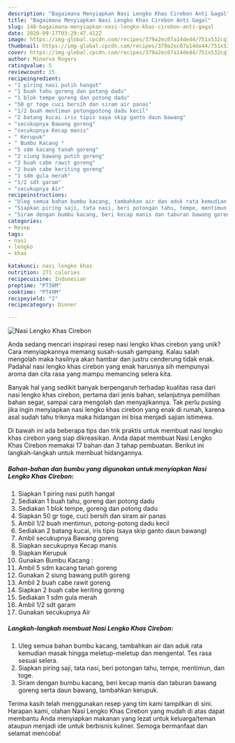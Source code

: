 ```yaml
---
description: "Bagaimana Menyiapkan Nasi Lengko Khas Cirebon Anti Gagal"
title: "Bagaimana Menyiapkan Nasi Lengko Khas Cirebon Anti Gagal"
slug: 148-bagaimana-menyiapkan-nasi-lengko-khas-cirebon-anti-gagal
date: 2020-09-17T03:29:47.412Z
image: https://img-global.cpcdn.com/recipes/379a2ec07a14de44/751x532cq70/nasi-lengko-khas-cirebon-foto-resep-utama.jpg
thumbnail: https://img-global.cpcdn.com/recipes/379a2ec07a14de44/751x532cq70/nasi-lengko-khas-cirebon-foto-resep-utama.jpg
cover: https://img-global.cpcdn.com/recipes/379a2ec07a14de44/751x532cq70/nasi-lengko-khas-cirebon-foto-resep-utama.jpg
author: Minerva Rogers
ratingvalue: 5
reviewcount: 15
recipeingredient:
- "1 piring nasi putih hangat"
- "1 buah tahu goreng dan potong dadu"
- "1 blok tempe goreng dan potong dadu"
- "50 gr toge cuci bersih dan siram air panas"
- "1/2 buah mentimun potongpotong dadu kecil"
- "2 batang kucai iris tipis saya skip ganto daun bawang"
- "secukupnya Bawang goreng"
- "secukupnya Kecap manis"
- " Kerupuk"
- " Bumbu Kacang "
- "5 sdm kacang tanah goreng"
- "2 siung bawang putih goreng"
- "2 buah cabe rawit goreng"
- "2 buah cabe keriting goreng"
- "1 sdm gula merah"
- "1/2 sdt garam"
- "secukupnya Air"
recipeinstructions:
- "Uleg semua bahan bumbu kacang, tambahkan air dan aduk rata kemudian masak hingga meletup-meletup dan mengental. Tes rasa sesuai selera."
- "Siapkan piring saji, tata nasi, beri potongan tahu, tempe, mentimun, dan toge."
- "Siram dengan bumbu kacang, beri kecap manis dan taburan bawang goreng serta daun bawang, tambahkan kerupuk."
categories:
- Resep
tags:
- nasi
- lengko
- khas

katakunci: nasi lengko khas 
nutrition: 271 calories
recipecuisine: Indonesian
preptime: "PT38M"
cooktime: "PT49M"
recipeyield: "2"
recipecategory: Dinner

---
```



![Nasi Lengko Khas Cirebon](https://img-global.cpcdn.com/recipes/379a2ec07a14de44/751x532cq70/nasi-lengko-khas-cirebon-foto-resep-utama.jpg)

Anda sedang mencari inspirasi resep nasi lengko khas cirebon yang unik? Cara menyiapkannya memang susah-susah gampang. Kalau salah mengolah maka hasilnya akan hambar dan justru cenderung tidak enak. Padahal nasi lengko khas cirebon yang enak harusnya sih mempunyai aroma dan cita rasa yang mampu memancing selera kita.

Banyak hal yang sedikit banyak berpengaruh terhadap kualitas rasa dari nasi lengko khas cirebon, pertama dari jenis bahan, selanjutnya pemilihan bahan segar, sampai cara mengolah dan menyajikannya. Tak perlu pusing jika ingin menyiapkan nasi lengko khas cirebon yang enak di rumah, karena asal sudah tahu triknya maka hidangan ini bisa menjadi sajian istimewa.




Di bawah ini ada beberapa tips dan trik praktis untuk membuat nasi lengko khas cirebon yang siap dikreasikan. Anda dapat membuat Nasi Lengko Khas Cirebon memakai 17 bahan dan 3 tahap pembuatan. Berikut ini langkah-langkah untuk membuat hidangannya.

<!--inarticleads1-->

##### Bahan-bahan dan bumbu yang digunakan untuk menyiapkan Nasi Lengko Khas Cirebon:

1. Siapkan 1 piring nasi putih hangat
1. Sediakan 1 buah tahu, goreng dan potong dadu
1. Sediakan 1 blok tempe, goreng dan potong dadu
1. Siapkan 50 gr toge, cuci bersih dan siram air panas
1. Ambil 1/2 buah mentimun, potong-potong dadu kecil
1. Sediakan 2 batang kucai, iris tipis (saya skip ganto daun bawang)
1. Ambil secukupnya Bawang goreng
1. Siapkan secukupnya Kecap manis
1. Siapkan  Kerupuk
1. Gunakan  Bumbu Kacang :
1. Ambil 5 sdm kacang tanah goreng
1. Gunakan 2 siung bawang putih goreng
1. Ambil 2 buah cabe rawit goreng
1. Siapkan 2 buah cabe keriting goreng
1. Sediakan 1 sdm gula merah
1. Ambil 1/2 sdt garam
1. Gunakan secukupnya Air




<!--inarticleads2-->

##### Langkah-langkah membuat Nasi Lengko Khas Cirebon:

1. Uleg semua bahan bumbu kacang, tambahkan air dan aduk rata kemudian masak hingga meletup-meletup dan mengental. Tes rasa sesuai selera.
1. Siapkan piring saji, tata nasi, beri potongan tahu, tempe, mentimun, dan toge.
1. Siram dengan bumbu kacang, beri kecap manis dan taburan bawang goreng serta daun bawang, tambahkan kerupuk.




Terima kasih telah menggunakan resep yang tim kami tampilkan di sini. Harapan kami, olahan Nasi Lengko Khas Cirebon yang mudah di atas dapat membantu Anda menyiapkan makanan yang lezat untuk keluarga/teman ataupun menjadi ide untuk berbisnis kuliner. Semoga bermanfaat dan selamat mencoba!
